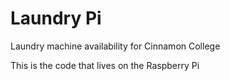 # Laundry Pi
Laundry machine availability for Cinnamon College

This is the code that lives on the Raspberry Pi
